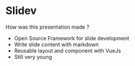 # Slidev

How was this presentation made ?

- Open Source Framework for slide development
- Write slide content with markdown
- Reusable layout and component with VueJs
- Still very young
